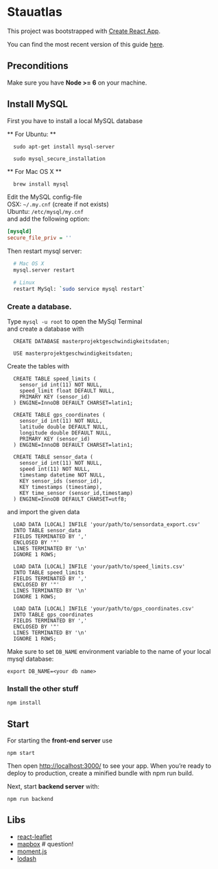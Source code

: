 # Stauatlas

This project was bootstrapped with [Create React App](https://github.com/facebookincubator/create-react-app).

You can find the most recent version of this guide [here](https://github.com/facebookincubator/create-react-app/blob/master/packages/react-scripts/template/README.md).

## Preconditions

Make sure you have **Node >= 6** on your machine.

## Install MySQL 
First you have to install a local MySQL database

** For Ubuntu: **
```
  sudo apt-get install mysql-server

  sudo mysql_secure_installation
```      

** For Mac OS X **

```bash
  brew install mysql
```

Edit the MySQL config-file   
OSX: `~/.my.cnf` (create if not exists)  
Ubuntu: `/etc/mysql/my.cnf`  
and add the following option:

```ini
[mysqld]
secure_file_priv = ''
```

Then restart mysql server:

```bash
  # Mac OS X
  mysql.server restart    

  # Linux    
  restart MySql: `sudo service mysql restart` 
```

### Create a database.
Type `mysql -u root` to open the MySql Terminal    
and create a database with
```
  CREATE DATABASE masterprojektgeschwindigkeitsdaten;

  USE masterprojektgeschwindigkeitsdaten;
```

Create the tables with
```
  CREATE TABLE speed_limits (
    sensor_id int(11) NOT NULL,
    speed_limit float DEFAULT NULL,
    PRIMARY KEY (sensor_id)
  ) ENGINE=InnoDB DEFAULT CHARSET=latin1;

  CREATE TABLE gps_coordinates (
    sensor_id int(11) NOT NULL,
    latitude double DEFAULT NULL,
    longitude double DEFAULT NULL,
    PRIMARY KEY (sensor_id)
  ) ENGINE=InnoDB DEFAULT CHARSET=latin1;

  CREATE TABLE sensor_data (
    sensor_id int(11) NOT NULL,
    speed int(11) NOT NULL,
    timestamp datetime NOT NULL,
    KEY sensor_ids (sensor_id),
    KEY timestamps (timestamp),
    KEY time_sensor (sensor_id,timestamp)
  ) ENGINE=InnoDB DEFAULT CHARSET=utf8;

```

and import the given data

```
  LOAD DATA [LOCAL] INFILE 'your/path/to/sensordata_export.csv'
  INTO TABLE sensor_data
  FIELDS TERMINATED BY ','
  ENCLOSED BY '"'
  LINES TERMINATED BY '\n'
  IGNORE 1 ROWS;

  LOAD DATA [LOCAL] INFILE 'your/path/to/speed_limits.csv'
  INTO TABLE speed_limits
  FIELDS TERMINATED BY ','
  ENCLOSED BY '"'
  LINES TERMINATED BY '\n'
  IGNORE 1 ROWS;

  LOAD DATA [LOCAL] INFILE 'your/path/to/gps_coordinates.csv'
  INTO TABLE gps_coordinates
  FIELDS TERMINATED BY ','
  ENCLOSED BY '"'
  LINES TERMINATED BY '\n'
  IGNORE 1 ROWS;
```

Make sure to set `DB_NAME` environment variable to the name of your local mysql database:

```
export DB_NAME=<your db name>
```

### Install the other stuff

```
npm install
```

## Start 
For starting the **front-end server** use

```
npm start
```

Then open [http://localhost:3000/](http://localhost:3000/) to see your app.
When you’re ready to deploy to production, create a minified bundle with npm run build.


Next, start **backend server** with:

```
npm run backend
```

## Libs
- [react-leaflet](https://github.com/PaulLeCam/react-leaflet)
- [mapbox](https://www.mapbox.com) # question!
- [moment.js](http://momentjs.com/docs/)
- [lodash](https://lodash.com/docs)
